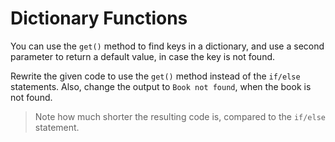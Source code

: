 # Dictionary Functions

You can use the `get()` method to find keys in a dictionary, and use a second parameter to return a default value, in case the key is not found.

Rewrite the given code to use the `get()` method instead of the `if/else` statements.
Also, change the output to `Book not found`, when the book is not found.

>Note how much shorter the resulting code is, compared to the `if/else` statement.
